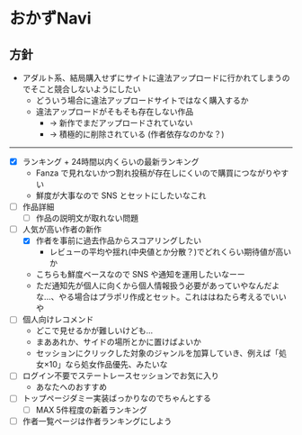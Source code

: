 # おかずNavi

## 方針

- アダルト系、結局購入せずにサイトに違法アップロードに行かれてしまうのでそこと競合しないようにしたい
  - どういう場合に違法アップロードサイトではなく購入するか
  - 違法アップロードがそもそも存在しない作品
    - → 新作でまだアップロードされていない
    - → 積極的に削除されている (作者依存なのかな？)

---

- [x] ランキング + 24時間以内くらいの最新ランキング
  - Fanza で見れないかつ割れ投稿が存在しにくいので購買につながりやすい
  - 鮮度が大事なので SNS とセットにしたいなこれ
- [ ] 作品詳細
  - [ ] 作品の説明文が取れない問題
- [ ] 人気が高い作者の新作
  - [x] 作者を事前に過去作品からスコアリングしたい
    - レビューの平均や揺れ(中央値とか分散？)でどれくらい期待値が高いか
  - こちらも鮮度ベースなので SNS や通知を運用したいなーー
  - ただ通知先が個人に向くから個人情報扱う必要があっていやなんだよな...、やる場合はプラポリ作成とセット。これははねたら考えるでいいや
- [ ] 個人向けレコメンド
  - どこで見せるかが難しいけども...
  - まああれか、サイドの場所とかに置けばよいか
  - セッションにクリックした対象のジャンルを加算していき、例えば「処女×10」なら処女作品優先、みたいな
- [ ] ログイン不要でステートレースセッションでお気に入り
  - あなたへのおすすめ
- [ ] トップページダミー実装ばっかりなのでちゃんとする
  - [ ] MAX 5件程度の新着ランキング
- [ ] 作者一覧ページは作者ランキングにしよう

